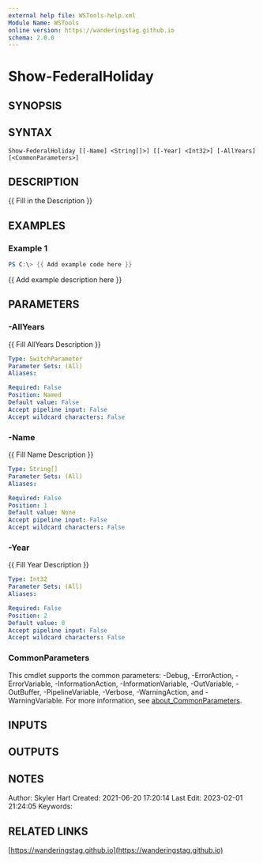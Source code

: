 ```yaml
---
external help file: WSTools-help.xml
Module Name: WSTools
online version: https://wanderingstag.github.io
schema: 2.0.0
---
```


# Show-FederalHoliday

## SYNOPSIS

## SYNTAX

```
Show-FederalHoliday [[-Name] <String[]>] [[-Year] <Int32>] [-AllYears] [<CommonParameters>]
```

## DESCRIPTION
{{ Fill in the Description }}

## EXAMPLES

### Example 1
```powershell
PS C:\> {{ Add example code here }}
```

{{ Add example description here }}

## PARAMETERS

### -AllYears
{{ Fill AllYears Description }}

```yaml
Type: SwitchParameter
Parameter Sets: (All)
Aliases:

Required: False
Position: Named
Default value: False
Accept pipeline input: False
Accept wildcard characters: False
```

### -Name
{{ Fill Name Description }}

```yaml
Type: String[]
Parameter Sets: (All)
Aliases:

Required: False
Position: 1
Default value: None
Accept pipeline input: False
Accept wildcard characters: False
```

### -Year
{{ Fill Year Description }}

```yaml
Type: Int32
Parameter Sets: (All)
Aliases:

Required: False
Position: 2
Default value: 0
Accept pipeline input: False
Accept wildcard characters: False
```

### CommonParameters
This cmdlet supports the common parameters: -Debug, -ErrorAction, -ErrorVariable, -InformationAction, -InformationVariable, -OutVariable, -OutBuffer, -PipelineVariable, -Verbose, -WarningAction, and -WarningVariable. For more information, see [about_CommonParameters](http://go.microsoft.com/fwlink/?LinkID=113216).

## INPUTS

## OUTPUTS

## NOTES
Author: Skyler Hart
Created: 2021-06-20 17:20:14
Last Edit: 2023-02-01 21:24:05
Keywords:

## RELATED LINKS

[https://wanderingstag.github.io](https://wanderingstag.github.io)

